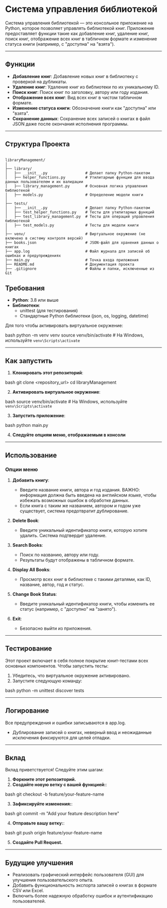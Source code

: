 # Система управления библиотекой

Система управления библиотекой — это консольное приложение на Python, которое позволяет управлять библиотекой книг. Приложение предоставляет функции такие как добавление книг, удаление книг, поиск книг, отображение всех книг в табличном формате и изменение статуса книги (например, с "доступна" на "взята").

---

## Функции

- **Добавление книг**: Добавление новых книг в библиотеку с проверкой на дубликаты.
- **Удаление книг**: Удаление книг из библиотеки по их уникальному ID.
- **Поиск книг**: Поиск книг по заголовку, автору или году издания.
- **Отображение всех книг**: Вид всех книг в чистом табличном формате.
- **Изменение статуса книги**: Обозначение книги как "доступна" или "взята".
- **Сохранение данных**: Сохранение всех записей о книгах в файл JSON даже после окончания исполнения программы.

---

## Структура Проекта

```

libraryManagement/
│
├── library/
│   ├── __init__.py                 # Делает папку Python-пакетом
│   ├── helper_functions.py         # Утилитарные функции для ввода данных пользователем и их валидации
│   ├── library_management.py       # Основная логика управления библиотекой
│   ├── models.py                   # Определение модели книги
│
├── tests/
│   ├── __init__.py                 # Делает папку Python-пакетом
│   ├── test_helper_functions.py    # Тесты для утилитарных функций
│   ├── test_library_management.py  # Тесты для операций управления библиотекой
│   ├── test_models.py              # Тесты для модели книги
│
├── venv/                           # Виртуальное окружение (не включено в систему контроля версий)
├── books.json                      # JSON-файл для хранения данных о книгах
├── app.log                         # Файл журнала для записей об ошибках и предупреждениях
├── main.py                         # Точка входа приложения
├── README.md                       # Документация проекта
├── .gitignore                      # Файлы и папки, исключенные из Git

```

## Требования

- **Python**: 3.8 или выше
- **Библиотеки**:
  - unittest (для тестирования)
  - Стандартные Python библиотеки (json, os, logging, datetime)

Для того чтобы активировать виртуальное окружение:

bash
python -m venv venv
source venv/bin/activate  # На Windows, используйте `venv\Scripts\activate`

---

## Как запустить

1. **Клонировать этот репозиторий**:

   
bash
   git clone <repository_url>
   cd libraryManagement


2. **Активировать виртуальное окружение**:

   
bash
   source venv/bin/activate  # На Windows, используйте `venv\Scripts\activate`


3. **Запустить приложение**:

   
bash
   python main.py


4. **Следуйте опциям меню, отображаемым в консоли**

---

## Использование

### Опции меню

1. **Добавить книгу**:
   - Введите название книги, автора и год издания. ВАЖНО: информация должна быть введена на английском языке, чтобы избежать возможных ошибок в обработке данных.
   - Если книга с таким же названием, автором и годом уже существует, система предотвратит дублирование.

2. **Delete Book**:
   - Введите уникальный идентификатор книги, которую хотите удалить.
Система подтвердит удаление.

3. **Search Books**:
   - Поиск по названию, автору или году.
   - Результаты будут отображены в табличном формате.

4. **Display All Books**:
   - Просмотр всех книг в библиотеке с такими деталями, как ID, название, автор, год и статус.

5. **Change Book Status**:
   - Введите уникальный идентификатор книги, чтобы изменить ее статус (например, с "доступно" на "занято").

6. **Exit**:
   - Безопасно выйти из приложения.

---

## Тестирование

Этот проект включает в себя полное покрытие юнит-тестами всех основных компонентов. Чтобы запустить тесты:

1. Убедитесь, что виртуальное окружение активировано.
2. Запустите следующую команду:

   
bash
   python -m unittest discover tests

---

## Логирование

Все предупреждения и ошибки записываются в app.log.

- Дублирование записей о книгах, неверный ввод и неожиданные исключения фиксируются для целей отладки.

---

## Вклад

Вклад приветствуется! Следуйте этим шагам:

1. **Форкните этот репозиторий.**
2. **Создайте новую ветку с вашей функцией:**:

   
bash
   git checkout -b feature/your-feature-name


3. **Зафиксируйте изменения:**:

   
bash
   git commit -m "Add your feature description here"


4. **Отправьте вашу ветку:**:

   
bash
   git push origin feature/your-feature-name


5. **Создайте Pull Request.**

---

## Будущие улучшения

- Реализовать графический интерфейс пользователя (GUI) для улучшения пользовательского опыта.
- Добавить функциональность экспорта записей о книгах в формате CSV или Excel.
- Включить более надежную обработку ошибок и аутентификацию пользователей.